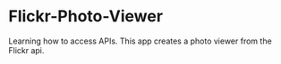 Flickr-Photo-Viewer
===================

Learning how to access APIs.  This app creates a photo viewer from the Flickr api.
